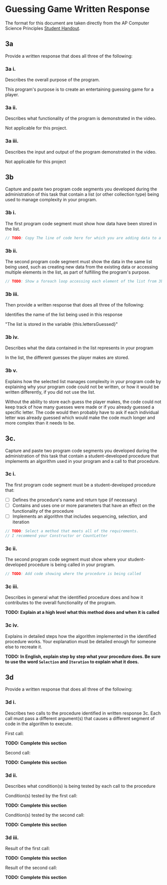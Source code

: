 # Guessing Game Written Response

The format for this document are taken directly from the AP Computer Science
Principles [Student Handout](../support/ap-csp-student-task-directions.pdf).

## 3a

Provide a written response that does all three of the following:

### 3a i.

Describes the overall purpose of the program.

This program's purpose is to create an entertaining guessing game for a player.

### 3a ii.

Describes what functionality of the program is demonstrated in the video.

Not applicable for this project.

### 3a iii.

Describes the input and output of the program demonstrated in the video.

Not applicable for this project

## 3b

Capture and paste two program code segments you developed during the
administration of this task that contain a list (or other collection type) being
used to manage complexity in your program.

### 3b i.

The first program code segment must show how data have been stored in the list.

```csharp
// TODO: Copy The line of code here for which you are adding data to a list
```

### 3b ii.

The second program code segment must show the data in the same list being used,
such as creating new data from the existing data or accessing multiple elements
in the list, as part of fulfilling the program's purpose.

```csharp
// TODO: Show a foreach loop accessing each element of the list from 3bi
```

### 3b iii.

Then provide a written response that does all three of the following:

Identifies the name of the list being used in this response

 "The list is stored in the variable {this.lettersGuessed}"

### 3b iv.

Describes what the data contained in the list represents in your program

In the list, the different guesses the player makes are stored. 

### 3b v.

Explains how the selected list manages complexity in your program code by
explaining why your program code could not be written, or how it would be
written differently, if you did not use the list.

Without the ability to store each guess the player makes, the code could not keep track of how many guesses were made or if you already guessed a specific letter. The code would then probably have to ask if each individual letter was already guessed which would make the code much longer and more complex than it needs to be. 

## 3c.

Capture and paste two program code segments you developed during the
administration of this task that contain a student-developed procedure that
implements an algorithm used in your program and a call to that procedure.

### 3c i.

The first program code segment must be a student-developed procedure that:

- [ ] Defines the procedure's name and return type (if necessary)
- [ ] Contains and uses one or more parameters that have an effect on the functionality of the procedure
- [ ] Implements an algorithm that includes sequencing, selection, and iteration

```csharp
// TODO: Select a method that meets all of the requirements.
// I recommend your Constructor or CountLetter
```

### 3c ii.

The second program code segment must show where your student-developed procedure is being called in your program.

```csharp
// TODO: Add code showing where the procedure is being called
```

### 3c iii.

Describes in general what the identified procedure does and how it contributes to the overall functionality of the program.

**TODO: Explain at a high level what this method does and when it is called**

### 3c iv.

Explains in detailed steps how the algorithm implemented in the identified procedure works. Your explanation must be detailed enough for someone else to recreate it.

**TODO: In English, explain step by step what your procedure does. Be sure to use the word `Selection` and `Iteration` to explain what it does.**

## 3d

Provide a written response that does all three of the following:

### 3d i.

Describes two calls to the procedure identified in written response 3c. Each call must pass a different argument(s) that causes a different segment of code in the algorithm to execute.

First call:

**TODO: Complete this section**

Second call:

**TODO: Complete this section**

### 3d ii.

Describes what condition(s) is being tested by each call to the procedure

Condition(s) tested by the first call:
 
**TODO: Complete this section**

Condition(s) tested by the second call:

**TODO: Complete this section**

### 3d iii.

Result of the first call:

**TODO: Complete this section**

Result of the second call:

**TODO: Complete this section**
